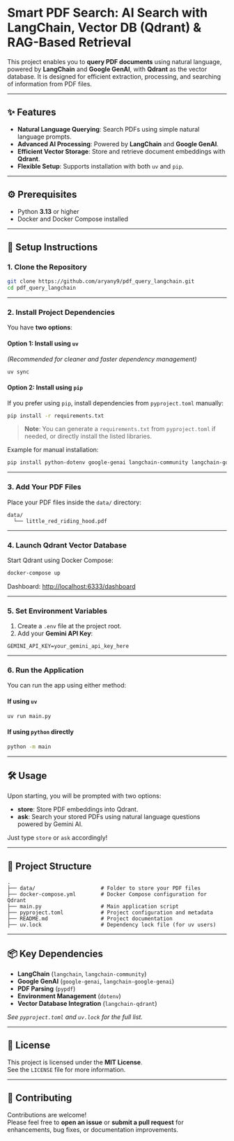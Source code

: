# Smart PDF Search: AI Search with LangChain, Vector DB (Qdrant) & RAG-Based Retrieval 

This project enables you to **query PDF documents** using natural language, powered by **LangChain** and **Google GenAI**, with **Qdrant** as the vector database. It is designed for efficient extraction, processing, and searching of information from PDF files.

---

## ✨ Features

- **Natural Language Querying**: Search PDFs using simple natural language prompts.
- **Advanced AI Processing**: Powered by **LangChain** and **Google GenAI**.
- **Efficient Vector Storage**: Store and retrieve document embeddings with **Qdrant**.
- **Flexible Setup**: Supports installation with both `uv` and `pip`.

---

## ⚙️ Prerequisites

- Python **3.13** or higher
- Docker and Docker Compose installed

---

## 🚀 Setup Instructions

### 1. Clone the Repository
```bash
git clone https://github.com/aryany9/pdf_query_langchain.git
cd pdf_query_langchain
```

---

### 2. Install Project Dependencies

You have **two options**:

#### Option 1: Install using `uv`
*(Recommended for cleaner and faster dependency management)*

```bash
uv sync
```

#### Option 2: Install using `pip`
If you prefer using `pip`, install dependencies from `pyproject.toml` manually:
```bash
pip install -r requirements.txt
```
> **Note**: You can generate a `requirements.txt` from `pyproject.toml` if needed, or directly install the listed libraries.

Example for manual installation:
```bash
pip install python-dotenv google-genai langchain-community langchain-google-genai langchain-qdrant pypdf
```

---

### 3. Add Your PDF Files
Place your PDF files inside the `data/` directory:
```
data/
  └── little_red_riding_hood.pdf
```

---

### 4. Launch Qdrant Vector Database
Start Qdrant using Docker Compose:
```bash
docker-compose up
```
Dashboard: [http://localhost:6333/dashboard](http://localhost:6333/dashboard)

---

### 5. Set Environment Variables
1. Create a `.env` file at the project root.
2. Add your **Gemini API Key**:
```
GEMINI_API_KEY=your_gemini_api_key_here
```

---

### 6. Run the Application

You can run the app using either method:

#### If using `uv`
```bash
uv run main.py
```

#### If using `python` directly
```bash
python -m main
```

---

## 🛠 Usage

Upon starting, you will be prompted with two options:
- **store**: Store PDF embeddings into Qdrant.
- **ask**: Search your stored PDFs using natural language questions powered by Gemini AI.

Just type `store` or `ask` accordingly!

---

## 📁 Project Structure

```
.
├── data/                     # Folder to store your PDF files
├── docker-compose.yml        # Docker Compose configuration for Qdrant
├── main.py                   # Main application script
├── pyproject.toml            # Project configuration and metadata
├── README.md                 # Project documentation
├── uv.lock                   # Dependency lock file (for uv users)
```

---

## 📦 Key Dependencies

- **LangChain** (`langchain`, `langchain-community`)
- **Google GenAI** (`google-genai`, `langchain-google-genai`)
- **PDF Parsing** (`pypdf`)
- **Environment Management** (`dotenv`)
- **Vector Database Integration** (`langchain-qdrant`)

*See `pyproject.toml` and `uv.lock` for the full list.*

---

## 📜 License

This project is licensed under the **MIT License**.  
See the `LICENSE` file for more information.

---

## 🤝 Contributing

Contributions are welcome!  
Please feel free to **open an issue** or **submit a pull request** for enhancements, bug fixes, or documentation improvements.
